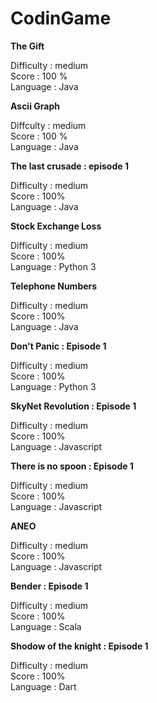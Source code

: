 # CodinGame

**The Gift**

Difficulty : medium</br>
Score : 100 %</br>
Language : Java</br>

**Ascii Graph**

Diffculty : medium</br>
Score : 100 %</br>
Language : Java</br>


**The last crusade : episode 1**

Difficulty : medium</br>
Score : 100%</br>
Language : Java</br>

**Stock Exchange Loss**

Difficulty : medium</br>
Score : 100%</br>
Language : Python 3</br>

**Telephone Numbers**

Difficulty : medium</br>
Score : 100%</br>
Language : Java</br>

**Don't Panic : Episode 1**

Difficulty : medium</br>
Score : 100%</br>
Language : Python 3</br>

**SkyNet Revolution : Episode 1**

Difficulty : medium</br>
Score : 100%</br>
Language : Javascript</br>

**There is no spoon : Episode 1**

Difficulty : medium</br>
Score : 100%</br>
Language : Javascript</br>

**ANEO**

Difficulty : medium</br>
Score : 100%</br>
Language : Javascript</br>

**Bender : Episode 1**

Difficulty : medium</br>
Score : 100%</br>
Language : Scala</br>

**Shodow of the knight : Episode 1**

Difficulty : medium</br>
Score : 100%</br>
Language : Dart</br>